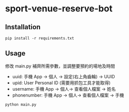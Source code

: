 # sport-venue-reserve-bot

## Installation
```
pip install -r requirements.txt
```

## Usage
修改 main.py 補齊所需參數，並調整要預約的場地及時間
* uuid: 手機 App -> 個人 -> 設定(右上角齒輪) -> UUID
* upid: User Personal ID (需要用抓包工具才能取得)
* username: 手機 App -> 個人-> 查看個人檔案 -> 姓名
* phonenumber: 手機 App -> 個人-> 查看個人檔案 -> 手機
```
python main.py
```
